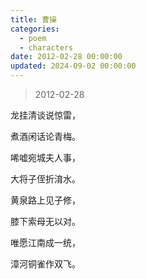 ```yaml
---
title: 曹操
categories:
  - poem
  - characters
date: 2012-02-28 00:00:00
updated: 2024-09-02 00:00:00
---
```


> 2012-02-28

龙挂清谈说惊雷，

煮酒闲话论青梅。

唏嘘宛城夫人事，

大将子侄折淯水。

黄泉路上见子修，

膝下索母无以对。

唯愿江南成一统，

漳河铜雀作双飞。